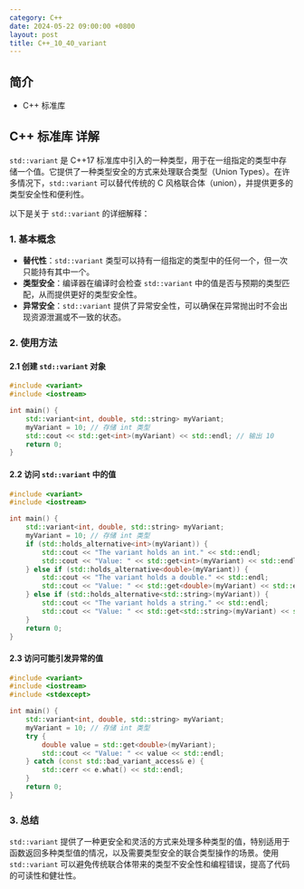 ```yaml
---
category: C++
date: 2024-05-22 09:00:00 +0800
layout: post
title: C++_10_40_variant
---
```

## 简介

+ C++ <variant>标准库

## C++ <variant>标准库 详解

`std::variant` 是 C++17 标准库中引入的一种类型，用于在一组指定的类型中存储一个值。它提供了一种类型安全的方式来处理联合类型（Union Types）。在许多情况下，`std::variant` 可以替代传统的 C 风格联合体（union），并提供更多的类型安全性和便利性。

以下是关于 `std::variant` 的详细解释：

### 1. 基本概念

- **替代性**：`std::variant` 类型可以持有一组指定的类型中的任何一个，但一次只能持有其中一个。
- **类型安全**：编译器在编译时会检查 `std::variant` 中的值是否与预期的类型匹配，从而提供更好的类型安全性。
- **异常安全**：`std::variant` 提供了异常安全性，可以确保在异常抛出时不会出现资源泄漏或不一致的状态。

### 2. 使用方法

#### 2.1 创建 `std::variant` 对象

```cpp
#include <variant>
#include <iostream>

int main() {
    std::variant<int, double, std::string> myVariant;
    myVariant = 10; // 存储 int 类型
    std::cout << std::get<int>(myVariant) << std::endl; // 输出 10
    return 0;
}
```

#### 2.2 访问 `std::variant` 中的值

```cpp
#include <variant>
#include <iostream>

int main() {
    std::variant<int, double, std::string> myVariant;
    myVariant = 10; // 存储 int 类型
    if (std::holds_alternative<int>(myVariant)) {
        std::cout << "The variant holds an int." << std::endl;
        std::cout << "Value: " << std::get<int>(myVariant) << std::endl;
    } else if (std::holds_alternative<double>(myVariant)) {
        std::cout << "The variant holds a double." << std::endl;
        std::cout << "Value: " << std::get<double>(myVariant) << std::endl;
    } else if (std::holds_alternative<std::string>(myVariant)) {
        std::cout << "The variant holds a string." << std::endl;
        std::cout << "Value: " << std::get<std::string>(myVariant) << std::endl;
    }
    return 0;
}
```

#### 2.3 访问可能引发异常的值

```cpp
#include <variant>
#include <iostream>
#include <stdexcept>

int main() {
    std::variant<int, double, std::string> myVariant;
    myVariant = 10; // 存储 int 类型
    try {
        double value = std::get<double>(myVariant);
        std::cout << "Value: " << value << std::endl;
    } catch (const std::bad_variant_access& e) {
        std::cerr << e.what() << std::endl;
    }
    return 0;
}
```

### 3. 总结

`std::variant` 提供了一种更安全和灵活的方式来处理多种类型的值，特别适用于函数返回多种类型值的情况，以及需要类型安全的联合类型操作的场景。使用 `std::variant` 可以避免传统联合体带来的类型不安全性和编程错误，提高了代码的可读性和健壮性。